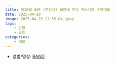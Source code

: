 ```yaml
---
title: 제19회 ASF (안양시) 회장배 전국 마스터즈 수영대회
date: 2025-04-20
image: 2025-04-23-11-35-04.jpeg
tags:
    - 안양
    - 쇼트
categories:
    - 대회
---
```


- 앨범/영상: [BAND](https://band.us/band/93484357/post/279)
